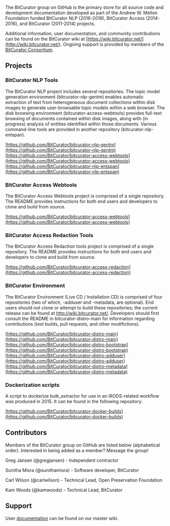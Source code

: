 The BitCurator group on GitHub is the primary store for all source code and development documentation developed as part of the Andrew W. Mellon Foundation funded BitCurator NLP (2016-2018), BitCurator Access (2014-2016), and BitCurator (2011-2014) projects.

Additional information, user documentation, and community contributions can be found on the BitCurator wiki at [https://wiki.bitcurator.net/](http://wiki.bitcurator.net/). Ongoing support is provided by members of the [BitCurator Consortium](https://www.bitcuratorconsortium.org/).

## Projects

### BitCurator NLP Tools

The BitCurator NLP project includes several repositories. The topic model generation environment (bitcurator-nlp-gentm) enables automatic extraction of text from heterogeneous document collections within disk images to generate user-browsable topic models within a web browser. The disk browsing environment (bitcurator-access-webtools) provides full-text browsing of documents contained within disk images, along with (in progress) analysis of entities identified within those documents. Various command-line tools are provided in another repository (bitcurator-nlp-entspan).

[https://github.com/BitCurator/bitcurator-nlp-gentm](https://github.com/BitCurator/bitcurator-nlp-gentm)
[https://github.com/BitCurator/bitcurator-access-webtools](https://github.com/BitCurator/bitcurator-access-webtools)
[https://github.com/BitCurator/bitcurator-nlp-entspan](https://github.com/BitCurator/bitcurator-nlp-entspan)

### BitCurator Access Webtools

The BitCurator Access Webtools project is comprised of a single repository. The README provides instructions for both end users and developers to clone and build from source.

[https://github.com/BitCurator/bitcurator-access-webtools](https://github.com/BitCurator/bitcurator-access-webtools)

### BitCurator Access Redaction Tools

The BitCurator Access Redaction tools project is comprised of a single repository. The README provides instructions for both end users and developers to clone and build from source.

[https://github.com/BitCurator/bitcurator-access-redaction](https://github.com/BitCurator/bitcurator-access-redaction)

### BitCurator Environment

The BitCurator Environment (Live CD / Installation CD) is comprised of four repositories (two of which, -adduser and -metadata, are optional). End users should not clone or attempt to build these repositories; the current release can be found at http://wiki.bitcurator.net/. Developers should first consult the README in bitcurator-distro-main for information regarding contributions (test builds, pull requests, and other modifictions).

[https://github.com/BitCurator/bitcurator-distro-main](https://github.com/BitCurator/bitcurator-distro-main)
[https://github.com/BitCurator/bitcurator-distro-bootstrap](https://github.com/BitCurator/bitcurator-distro-bootstrap)
[https://github.com/BitCurator/bitcurator-distro-adduser](https://github.com/BitCurator/bitcurator-distro-adduser)
[https://github.com/BitCurator/bitcurator-distro-metadata](https://github.com/BitCurator/bitcurator-distro-metadata)

### Dockerization scripts

A script to dockerize bulk_extractor for use in an iRODS-related workflow was produced in 2015. It can be found in the following repository.

[https://github.com/BitCurator/bitcurator-docker-builds](https://github.com/BitCurator/bitcurator-docker-builds)

## Contributors

Members of the BitCurator group on GitHub are listed below (alphabetical order). Interested in being added as a member? Message the group!

Greg Jansen (@gregjansen) - Independent contractor

Sunitha Misra (@sunithamisra) - Software developer, BitCurator

Carl Wilson (@carlwilson) - Technical Lead, Open Preservation Foundation

Kam Woods (@kamwoods) - Technical Lead, BitCurator

## Support

User [documentation](http://wiki.bitcurator.net/) can be found on our master wiki.
